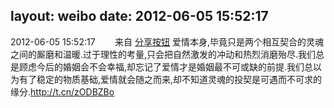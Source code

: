 layout: weibo
date: 2012-06-05 15:52:17
---
2012-06-05 15:52:17  &nbsp;&nbsp;&nbsp;&nbsp;&nbsp;&nbsp; 来自 <a href="http://app.weibo.com/t/feed/cUcI1A" rel="nofollow">分享按钮</a>
爱情本身,毕竟只是两个相互契合的灵魂之间的厮磨和温暖.过于理性的考量,只会把自然激发的冲动和热烈消磨殆尽.我们总是顾虑今后的婚姻会不会幸福,却忘记了爱情才是婚姻最不可或缺的前提.我们总以为有了稳定的物质基础,爱情就会随之而来,却不知道灵魂的投契是可遇而不可求的缘分.http://t.cn/zODBZBo ​​​

